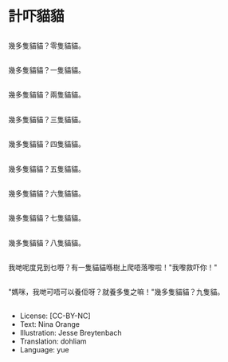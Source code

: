 # 計吓貓貓

##
幾多隻貓貓？零隻貓貓。

##
幾多隻貓貓？一隻貓貓。

##
幾多隻貓貓？兩隻貓貓。

##
幾多隻貓貓？三隻貓貓。

##
幾多隻貓貓？四隻貓貓。

##
幾多隻貓貓？五隻貓貓。

##
幾多隻貓貓？六隻貓貓。

##
幾多隻貓貓？七隻貓貓。

##
幾多隻貓貓？八隻貓貓。

##
我哋呢度見到乜嘢？有一隻貓貓喺樹上爬唔落嚟啦！"我嚟救吓你！"

##
"媽咪，我哋可唔可以養佢呀？就養多隻之嘛！"幾多隻貓貓？九隻貓。

##
* License: [CC-BY-NC]
* Text: Nina Orange
* Illustration: Jesse Breytenbach
* Translation: dohliam
* Language: yue
